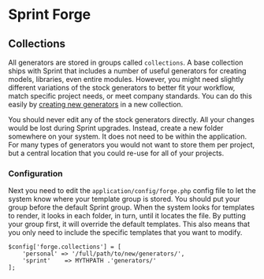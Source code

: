 # Sprint Forge

## Collections
All generators are stored in groups called `collections`. A base collection ships with Sprint that includes a number of useful generators for creating models, libraries, even entire modules. However, you might need slightly different variations of the stock generators to better fit your workflow, match specific project needs, or meet company standards. You can do this easily by [creating new generators](forge/create_gens) in a new collection. 

You should never edit any of the stock generators directly. All your changes would be lost during Sprint upgrades. Instead, create a new folder somewhere on your system. It does not need to be within the application. For many types of generators you would not want to store them per project, but a central location that you could re-use for all of your projects. 

### Configuration
Next you need to edit the `application/config/forge.php` config file to let the system know where your template group is stored. You should put your group before the default Sprint group. When the system looks for templates to render, it looks in each folder, in turn, until it locates the file. By putting your group first, it will override the default templates. This also means that you only need to include the specific templates that you want to modify. 

	$config['forge.collections'] = [
		'personal' => '/full/path/to/new/generators/',
        'sprint'    => MYTHPATH .'generators/'
    ];